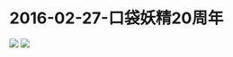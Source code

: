 # 2016-02-27-口袋妖精20周年
![](https://bilicover2016.github.io/Android/2016-02-27-口袋妖精20周年.png)
![](https://bilicover2016.github.io/PC/2016-02-27.jpg)
